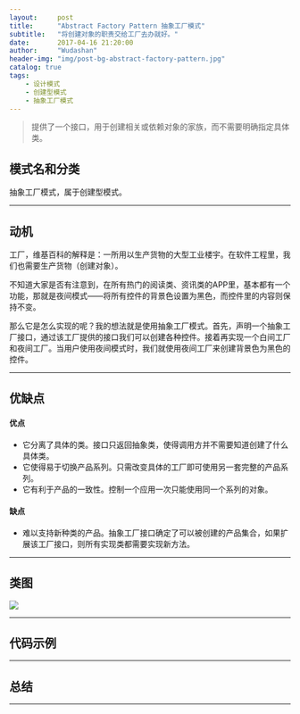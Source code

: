 ```yaml
---
layout:     post
title:      "Abstract Factory Pattern 抽象工厂模式"
subtitle:   "将创建对象的职责交给工厂去办就好。"
date:       2017-04-16 21:20:00
author:     "Wudashan"
header-img: "img/post-bg-abstract-factory-pattern.jpg"
catalog: true
tags:
    - 设计模式
    - 创建型模式
    - 抽象工厂模式
---
```



> 提供了一个接口，用于创建相关或依赖对象的家族，而不需要明确指定具体类。

## 模式名和分类
抽象工厂模式，属于创建型模式。

---


## 动机
工厂，维基百科的解释是：一所用以生产货物的大型工业楼宇。在软件工程里，我们也需要生产货物（创建对象）。

不知道大家是否有注意到，在所有热门的阅读类、资讯类的APP里，基本都有一个功能，那就是夜间模式——将所有控件的背景色设置为黑色，而控件里的内容则保持不变。

那么它是怎么实现的呢？我的想法就是使用抽象工厂模式。首先，声明一个抽象工厂接口，通过该工厂提供的接口我们可以创建各种控件。接着再实现一个白间工厂和夜间工厂。当用户使用夜间模式时，我们就使用夜间工厂来创建背景色为黑色的控件。


---

## 优缺点
#### 优点

 - 它分离了具体的类。接口只返回抽象类，使得调用方并不需要知道创建了什么具体类。
 - 它使得易于切换产品系列。只需改变具体的工厂即可使用另一套完整的产品系列。
 - 它有利于产品的一致性。控制一个应用一次只能使用同一个系列的对象。

#### 缺点

 - 难以支持新种类的产品。抽象工厂接口确定了可以被创建的产品集合，如果扩展该工厂接口，则所有实现类都需要实现新方法。

---

## 类图
![](http://o7x0ygc3f.bkt.clouddn.com/%E6%8A%BD%E8%B1%A1%E5%B7%A5%E5%8E%82%E6%A8%A1%E5%BC%8F.png)

---

## 代码示例



---

## 总结


---
